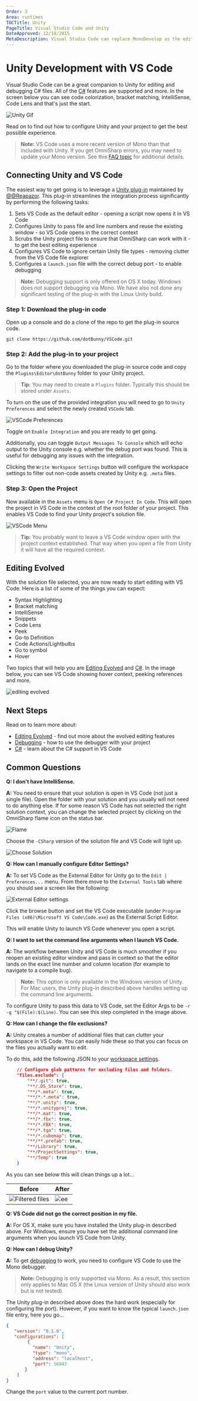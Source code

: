 ```yaml
---
Order: 3
Area: runtimes
TOCTitle: Unity
PageTitle: Visual Studio Code and Unity
DateApproved: 12/18/2015
MetaDescription: Visual Studio Code can replace MonoDevelop as the editor for Unity
---
```


# Unity Development with VS Code
Visual Studio Code can be a great companion to Unity for editing and debugging C# files.  All of the [C#](/docs/languages/csharp.md) features are supported and more.  In the screen below you can see code colorization, bracket matching, IntelliSense, Code Lens and that's just the start.

![Unity Gif](images/unity/wow.gif)

Read on to find out how to configure Unity and your project to get the best possible experience.

>**Note:** VS Code uses a more recent version of Mono than that included with Unity.  If you get OmniSharp errors, you may need to update your Mono version.  See this [FAQ topic](/Docs/supporting/FAQ.md#vs-code-fails-to-start-omnisharp-on-os-x) for additional details.



## Connecting Unity and VS Code
The easiest way to get going is to leverage a [Unity plug-in](https://github.com/dotBunny/VSCode/) maintained by [@@Reapazor](https://twitter.com/reapazor).  This plug-in streamlines the integration process significantly by performing the following tasks:

1. Sets VS Code as the default editor - opening a script now opens it in VS Code
2. Configures Unity to pass file and line numbers and reuse the existing window - so VS Code opens in the correct context
3. Scrubs the Unity project file to ensure that OmniSharp can work with it - to get the best editing experience
4. Configures VS Code to ignore certain Unity file types - removing clutter from the VS Code file explorer
5. Configures a `launch.json` file with the correct debug port - to enable debugging

>**Note:** Debugging support is only offered on OS X today.  Windows does not support debugging via Mono.  We have also not done any significant testing of the plug-in with the Linux Unity build.

### Step 1: Download the plug-in code
Open up a console and do a clone of the repo to get the plug-in source code.

```
git clone https://github.com/dotBunny/VSCode.git
```


### Step 2: Add the plug-in to your project
Go to the folder where you downloaded the plug-in source code and copy the `Plugins\Editor\dotBunny` folder to your Unity project.

>**Tip:** You may need to create a `Plugins` folder. Typically this should be stored under `Assets`.

To turn on the use of the provided integration you will need to go to `Unity Preferences` and select the newly created `VSCode` tab.

![VSCode Preferences](images/unity/plugin-preferences.png)

Toggle on `Enable Integration` and you are ready to get going.

Additionally, you can toggle `Output Messages To Console` which will echo output to the Unity console e.g. whether the debug port was found.  This is useful for debugging any issues with the integration.

Clicking the `Write Workspace Settings` button will configure the workspace settings to filter out non-code assets created by Unity e.g. `.meta` files.

### Step 3: Open the Project
Now available in the `Assets` menu is `Open C# Project In Code`. This will open the project in VS Code in the context of the root folder of your project.  This enables VS Code to find your Unity project's solution file.

![VSCode Menu](images/unity/plugin-menu.png)

>**Tip:**  You probably want to leave a VS Code window open with the project context established.  That way when you open a file from Unity it will have all the required context.





## Editing Evolved
With the solution file selected, you are now ready to start editing with VS Code. Here is a list of some of the things you can expect:

* Syntax Highlighting
* Bracket matching
* IntelliSense
* Snippets
* Code Lens
* Peek
* Go-to Definition
* Code Actions/Lightbulbs
* Go to symbol
* Hover

Two topics that will help you are [Editing Evolved](/docs/editor/editingevolved.md) and [C#](/docs/languages/csharp.md).  In the image below, you can see VS Code showing hover context, peeking references and more.

![editing evolved](images/unity/peekreferences.png)



## Next Steps
Read on to learn more about:

* [Editing Evolved](/docs/editor/editingevolved.md) - find out more about the evolved editing features
* [Debugging](/docs/editor/debugging.md) - how to use the debugger with your project
* [C#](/docs/languages/csharp.md) - learn about the C# support in VS Code


## Common Questions

**Q: I don't have IntelliSense.**

**A:** You need to ensure that your solution is open in VS Code (not just a single file).  Open the folder with your solution and you usually will not need to do anything else.  If for some reason VS Code has not selected the right solution context, you can change the selected project by clicking on the OmniSharp flame icon on the status bar.

![Flame](images/unity/omnisharp.png)

Choose the `-CSharp` version of the solution file and VS Code will light up.

![Choose Solution](images/unity/selectsln.png)

**Q: How can I manually configure Editor Settings?**

**A:**  To set VS Code as the External Editor for Unity go to the `Edit | Preferences...` menu.  From there move to the `External Tools` tab where you should see a screen like the following:

![External Editor settings](images/unity/editorsettings.png)

 Click the browse button and set the VS Code executable (under `Program Files (x86)\Microsoft VS Code\Code.exe`) as the External Script Editor.

 This will enable Unity to launch VS Code whenever you open a script.



**Q: I want to set the command line arguments when I launch VS Code.**

**A:**  The workflow between Unity and VS Code is much smoother if you reopen an existing editor window and pass in context so that the editor lands on the exact line number and column location (for example to navigate to a compile bug).

>**Note:** This option is only available in the Windows version of Unity.  For Mac users, the Unity plug-in described above handles setting up the command line arguments.

To configure Unity to pass this data to VS Code, set the Editor Args to be `-r -g "$(File):$(Line)`.  You can see this step completed in the image above.



**Q: How can I change the file exclusions?**

**A:** Unity creates a number of additional files that can clutter your workspace in VS Code.  You can easily hide these so that you can focus on the files you actually want to edit.

To do this, add the following JSON to your [workspace settings](/docs/customization/userandworkspace.md).

```json
	// Configure glob patterns for excluding files and folders.
	"files.exclude": {
		"**/.git": true,
		"**/.DS_Store": true,
		"**/*.meta": true,
		"**/*.*.meta": true,
		"**/*.unity": true,
		"**/*.unityproj": true,
		"**/*.mat": true,
		"**/*.fbx": true,
		"**/*.FBX": true,
		"**/*.tga": true,
		"**/*.cubemap": true,
		"**/**.prefab": true,
		"**/Library": true,
		"**/ProjectSettings": true,
		"**/Temp": true
	}
```

As you can see below this will clean things up a lot...

Before|After
------|-----
![Filtered files](images/unity/unfilteredfiles.png)|![ee](images/unity/filteredfiles.png)




**Q: VS Code did not go the correct position in my file.**

**A:** For OS X, make sure you have installed the Unity plug-in described above.  For Windows, ensure you have set the additional command line arguments when you launch VS Code from Unity.



**Q: How can I debug Unity?**

**A:** To get [debugging](/docs/editor/debugging.md) to work, you need to configure VS Code to use the Mono debugger.

>**Note:** Debugging is only supported via Mono.  As a result, this section only applies to Mac OS X (the Linux version of Unity should also work but is not tested).

The Unity plug-in described above does the hard work (especially for configuring the port).  However, if you want to know the typical `launch.json` file entry, here you go...

```json
{
   "version": "0.1.0",
   "configurations": [
        {
          "name": "Unity",
          "type": "mono",
          "address": "localhost",
          "port": 56943
       }
    ]
}
```

Change the `port` value to the current port number.
